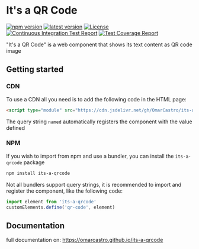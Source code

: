 # It's a QR Code

[![npm version](https://omarcastro.github.io/its-a-qrcode/reports/npm-version-badge-a11y.svg)](https://www.npmjs.com/package/its-a-qrcode)
[![latest version](https://omarcastro.github.io/its-a-qrcode/reports/repo-release-a11y.svg)](https://github.com/OmarCastro/its-a-qrcode/releases/latest)
[![License](https://omarcastro.github.io/its-a-qrcode/reports/license-badge-a11y.svg)](https://github.com/OmarCastro/its-a-qrcode/blob/main/LICENSE)
[![Continuous Integration Test Report](https://omarcastro.github.io/its-a-qrcode/reports/test-results/test-results-badge-a11y.svg)](https://omarcastro.github.io/its-a-qrcode/reports/playwright-report)
[![Test Coverage Report](https://omarcastro.github.io/its-a-qrcode/reports/coverage/final/coverage-badge-a11y.svg)](https://omarcastro.github.io/its-a-qrcode/reports/coverage/final)


"It's a QR Code" is a web component that shows its text content as QR code image

## Getting started 

### CDN

To use a CDN all you need is to add the following code in the HTML page:

```html
<script type="module" src="https://cdn.jsdelivr.net/gh/OmarCastro/its-a-qrcode/dist/qrcode.element.min.js?named=qr-code"></script>
```

The query string `named` automatically registers the component with the value defined

### NPM

If you wish to import from npm and use a bundler, you can install the `its-a-qrcode` package

```bash
npm install its-a-qrcode
```

Not all bundlers support query strings, it is recommended to import and register the component, like the following code:

```js
import element from 'its-a-qrcode'
customElements.define('qr-code', element)
```


## Documentation

full documentation on: https://omarcastro.github.io/its-a-qrcode
